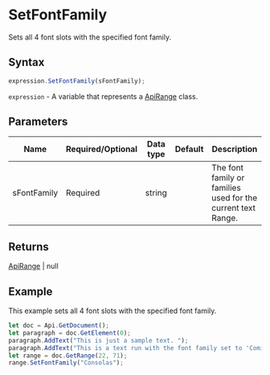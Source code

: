 # SetFontFamily

Sets all 4 font slots with the specified font family.

## Syntax

```javascript
expression.SetFontFamily(sFontFamily);
```

`expression` - A variable that represents a [ApiRange](../ApiRange.md) class.

## Parameters

| **Name** | **Required/Optional** | **Data type** | **Default** | **Description** |
| ------------- | ------------- | ------------- | ------------- | ------------- |
| sFontFamily | Required | string |  | The font family or families used for the current text Range. |

## Returns

[ApiRange](../../ApiRange/ApiRange.md) \| null

## Example

This example sets all 4 font slots with the specified font family.

```javascript
let doc = Api.GetDocument();
let paragraph = doc.GetElement(0);
paragraph.AddText("This is just a sample text. ");
paragraph.AddText("This is a text run with the font family set to 'Comic Sans MS'.");
let range = doc.GetRange(22, 71);
range.SetFontFamily("Consolas");
```
